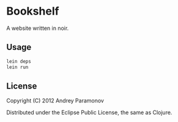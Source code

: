 # Bookshelf

A website written in noir. 

## Usage

```bash
lein deps
lein run
```

## License

Copyright (C) 2012 Andrey Paramonov

Distributed under the Eclipse Public License, the same as Clojure.
